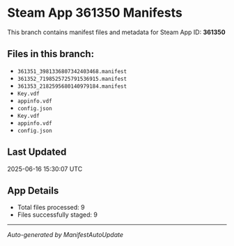 # Steam App 361350 Manifests

This branch contains manifest files and metadata for Steam App ID: **361350**

## Files in this branch:
- `361351_3981336807342403468.manifest`
- `361352_7198525725791536915.manifest`
- `361353_2182595680140979184.manifest`
- `Key.vdf`
- `appinfo.vdf`
- `config.json`
- `Key.vdf`
- `appinfo.vdf`
- `config.json`

## Last Updated
2025-06-16 15:30:07 UTC

## App Details
- Total files processed: 9
- Files successfully staged: 9

---
*Auto-generated by ManifestAutoUpdate*
